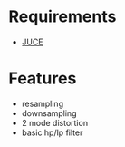 # Requirements
- [JUCE](https://github.com/juce-framework/JUCE?tab=readme-ov-file)

# Features
- resampling
- downsampling
- 2 mode distortion
- basic hp/lp filter
